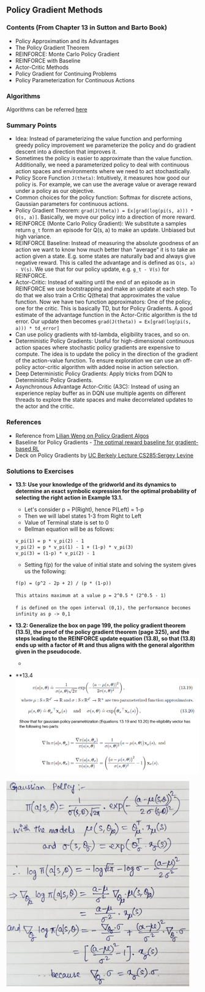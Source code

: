 
## Policy Gradient Methods 

### Contents (From Chapter 13 in Sutton and Barto Book)
- Policy Approximation and its Advantages
- The Policy Gradient Theorem
- REINFORCE: Monte Carlo Policy Gradient
- REINFORCE with Baseline
- Actor-Critic Methods
- Policy Gradient for Continuing Problems
- Policy Parameterization for Continuous Actions

### Algorithms

Algorithms can be referred [here](https://github.com/kkm24132/ReinforcementLearning/tree/main/07_PolicyGradientMethods/Algorithms)

### Summary Points
- Idea: Instead of parameterizing the value function and performing greedy policy improvement we parameterize the policy and do gradient descent into a direction that improves it.
- Sometimes the policy is easier to approximate than the value function. Additionally, we need a parameterized policy to deal with continuous action spaces and environments where we need to act stochastically.
- Policy Score Function ```J(theta)```: Intuitively, it measures how good our policy is. For example, we can use the average value or average reward under a policy as our objective.
- Common choices for the policy function: Softmax for discrete actions, Gaussian parameters for continuous actions.
- Policy Gradient Theorem: ```grad(J(theta)) = Ex[grad(log(pi(s, a))) * Q(s, a)]```. Basically, we move our policy into a direction of more reward.
- REINFORCE (Monte Carlo Policy Gradient): We substitute a samples return ```g_t``` form an episode for Q(s, a) to make an update. Unbiased but high variance.
- REINFORCE Baseline: Instead of measuring the absolute goodness of an action we want to know how much better than "average" it is to take an action given a state. E.g. some states are naturally bad and always give negative reward. This is called the advantage and is defined as ```Q(s, a) - V(s)```. We use that for our policy update, e.g. ```g_t - V(s)``` for REINFORCE.
- Actor-Critic: Instead of waiting until the end of an episode as in REINFORCE we use bootstrapping and make an update at each step. To do that we also train a Critic Q(theta) that approximates the value function. Now we have two function approximators: One of the policy, one for the critic. This is basically TD, but for Policy Gradients. A good estimate of the advantage function in the Actor-Critic algorithm is the td error. Our update then becomes ```grad(J(theta)) = Ex[grad(log(pi(s, a))) * td_error]```
- Can use policy gradients with td-lambda, eligibility traces, and so on.
- Deterministic Policy Gradients: Useful for high-dimensional continuous action spaces where stochastic policy gradients are expensive to compute. The idea is to update the policy in the direction of the gradient of the action-value function. To ensure exploration we can use an off-policy actor-critic algorithm with added noise in action selection.
- Deep Deterministic Policy Gradients: Apply tricks from DQN to Deterministic Policy Gradients.
- Asynchronous Advantage Actor-Critic (A3C): Instead of using an experience replay buffer as in DQN use multiple agents on different threads to explore the state spaces and make decorrelated updates to the actor and the critic.


### References
- Reference from [Lilian Weng on Policy Gradient Algos](https://lilianweng.github.io/lil-log/2018/04/08/policy-gradient-algorithms.html)
- Baseline for Policy Gradients - [The optimal reward baseline for gradient-based RL](https://arxiv.org/ftp/arxiv/papers/1301/1301.2315.pdf)
- Deck on Policy Gradients by [UC Berkely Lecture CS285:Sergey Levine](http://rail.eecs.berkeley.edu/deeprlcourse/static/slides/lec-5.pdf)

### Solutions to Exercises

- **13.1: Use your knowledge of the gridworld and its dynamics to determine an exact symbolic expression for the optimal probability of selecting the right action in Example 13.1.**
  - Let's consider p = P(Right), hence P(Left) = 1-p
  - Then we will label states 1-3 from Right to Left
  - Value of Terminal state is set to 0
  - Bellman equation will be as follows:
  ```
  v_pi(1) = p * v_pi(2) - 1
  v_pi(2) = p * v_pi(1) - 1 + (1-p) * v_pi(3)
  v_pi(3) = (1-p) * v_pi(2) - 1
  ```
  - Setting f(p) for the value of initial state and solving the system gives us the following:
  ```
  f(p) = (p^2 - 2p + 2) / (p * (1-p))
  
  This attains maximum at a value p = 2^0.5 * (2^0.5 - 1)
  
  f is defined on the open interval (0,1), the performance becomes infinity as p -> 0,1
  ```

- **13.2: Generalize the box on page 199, the policy gradient theorem (13.5), the proof of the policy gradient theorem (page 325), and the steps leading to the REINFORCE update equation (13.8), so that (13.8) ends up with a factor of #t and thus aligns with the general algorithm given in the pseudocode.**

  - 


- **13.4
![Exercise problem 13.4](https://github.com/kkm24132/ReinforcementLearning/blob/main/07_PolicyGradientMethods/figure/Exercise13.4.png)

![Exercise solution 13.4](https://github.com/kkm24132/ReinforcementLearning/blob/main/07_PolicyGradientMethods/figure/Solution13.4.png)


